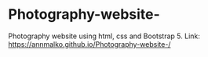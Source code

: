 # Photography-website-
Photography website using html, css and Bootstrap 5.
Link: https://annmalko.github.io/Photography-website-/
